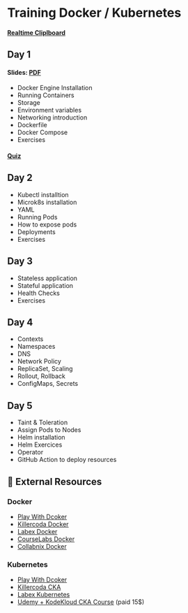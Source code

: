 # Training Docker / Kubernetes

####  [Realtime Cliplboard](https://clipboard.strebel.xyz/training-k8s)

## Day 1 

#### Slides: [PDF](https://drive.google.com/file/d/1SwmKVbpo2B_X-vyuY04IQZi1pk6sX2m5/view) 

- Docker Engine Installation
- Running Containers
- Storage
- Environment variables
- Networking introduction
- Dockerfile
- Docker Compose
- Exercises

#### [Quiz](./quiz/docker-questions.md)

## Day 2

- Kubectl installtion
- Microk8s installation
- YAML 
- Running Pods
- How to expose pods
- Deployments
- Exercises

## Day 3

- Stateless application
- Stateful application
- Health Checks
- Exercises

## Day 4

- Contexts
- Namespaces
- DNS
- Network Policy
- ReplicaSet, Scaling
- Rollout, Rollback
- ConfigMaps, Secrets


## Day 5

- Taint & Toleration
- Assign Pods to Nodes
- Helm installation
- Helm Exercices
- Operator
- GitHub Action to deploy resources


## 🔗 External Resources

### Docker

- [Play With Dcoker](https://labs.play-with-docker.com/)
- [Killercoda Docker](https://killercoda.com/docker)
- [Labex Docker](https://labex.io/skilltrees/docker)
- [CourseLabs Docker](https://docker.courselabs.co/)
- [Collabnix Docker](https://dockerlabs.collabnix.com/)

### Kubernetes

- [Play With Dcoker](https://labs.play-with-k8s.com/)
- [Killercoda CKA](https://killercoda.com/cka)
- [Labex Kubernetes](https://labex.io/skilltrees/kubernetes)
- [Udemy + KodeKloud CKA Course](https://www.udemy.com/course/certified-kubernetes-administrator-with-practice-tests/?couponCode=ACCAGE0923) (paid 15$)



